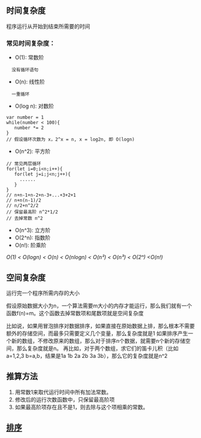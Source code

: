 ## 时间复杂度
程序运行从开始到结束所需要的时间

### 常见时间复杂度：
- O(1): 常数阶 
```
  没有循环语句
 ```
- O(n): 线性阶 
```
  一重循环
 ```
 - O(log n): 对数阶
 ```
 var number = 1
while(number < 100){
    number *= 2
}
// 假设循环次数为 x，2^x = n, x = log2n, 即 O(logn)
 ```
 - O(n^2): 平方阶
 ```
// 常见两层循环
for(let i=0;i<n;i++){
    for(let j=i;j<n;j++){
      ......
    }
}
// n+n-1+n-2+n-3+...+3+2+1
// n+n(n-1)/2
// n/2+n^2/2
// 保留最高阶 n^2*1/2
// 去掉常数 n^2
 ```
 - O(n^3): 立方阶
 - O(2^n): 指数阶
 - O(n!):  阶乘阶 
 
 *O(1) < O(logn) < O(n) < O(nlogn) < O(n²) < O(n³) < O(2ⁿ) <O(n!)*
 
## 空间复杂度
运行完一个程序所需内存的大小

假设原始数据大小为n，一个算法需要m大小的内存才能运行，那么我们就有一个函数f(n)=m。这个函数去掉常数项和尾数项就是空间复杂度

比如说，如果用冒泡排序对数据排序，如果直接在原始数据上排，那么根本不需要额外的存储空间，而最多只需要定义几个变量，那么复杂度就是1
如果排序产生一个新的数组，不修改原来的数组，那么对于排序n个数据，就需要n个新的存储空间，那么复杂度就是n。
再比如，对于两个数组，求它们的笛卡儿积（比如a=1,2,3 b=a,b，结果是1a 1b 2a 2b 3a 3b），那么它的复杂度就是n^2

## 推算方法
1. 用常数1来取代运行时间中所有加法常数。
2. 修改后的运行次数函数中，只保留最高阶项
3. 如果最高阶项存在且不是1，则去除与这个项相乘的常数。


## [排序](https://github.com/chun1hao/MyBlog/blob/master/algorithm/sort.js)
  
